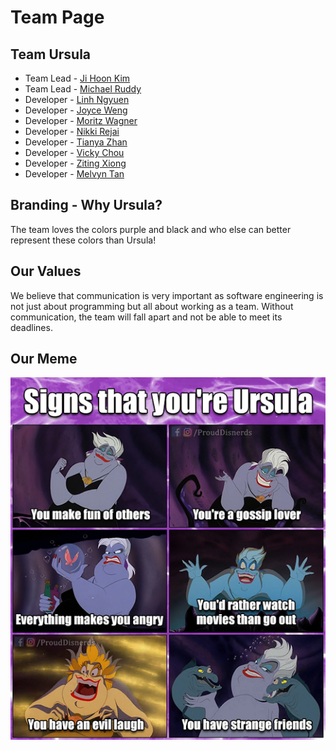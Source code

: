 # Team Page
## Team Ursula
- Team Lead - [Ji Hoon Kim](https://github.com/jihoon-john-kim)
- Team Lead - [Michael Ruddy](https://github.com/MichaelRuddy)
- Developer - [Linh Ngyuen](https://github.com/LinhNguyen9)
- Developer - [Joyce Weng](https://github.com/joyceweng)
- Developer - [Moritz Wagner](https://github.com/mogeritz)
- Developer - [Nikki Rejai](https://github.com/nrejai)
- Developer - [Tianya Zhan](https://github.com/TiyaZhan)
- Developer - [Vicky Chou](https://github.com/vchou105)
- Developer - [Ziting Xiong](https://github.com/zitixiRose)
- Developer - [Melvyn Tan](https://github.com/melvyn9)

## Branding - Why Ursula?
The team loves the colors purple and black and who else can better represent these colors than Ursula!

## Our Values
We believe that communication is very important as software engineering is not just about programming but all about working as a team. Without communication, the team will fall apart and not be able to meet its deadlines.

## Our Meme
![](/admin/branding/ursulameme.png)